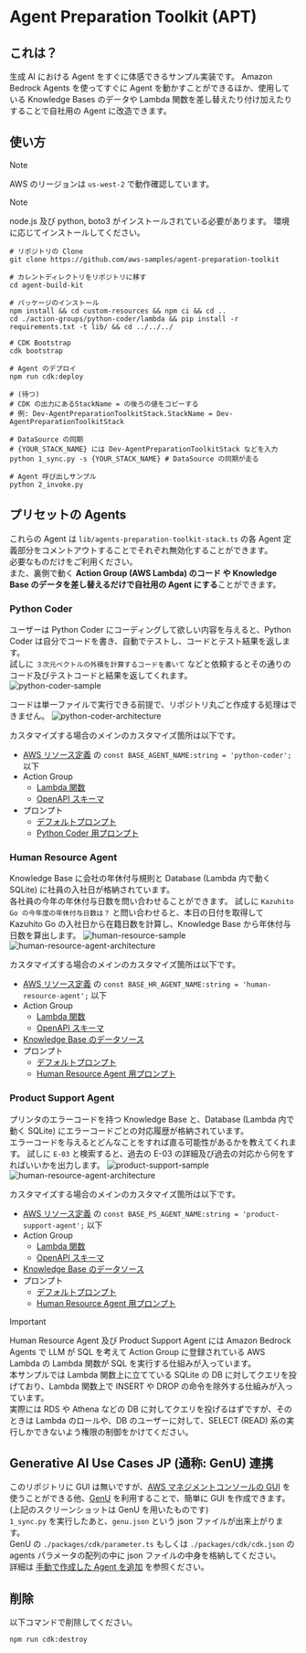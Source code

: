 # Agent Preparation Toolkit (APT)

## これは？
生成 AI における Agent をすぐに体感できるサンプル実装です。
Amazon Bedrock Agents を使ってすぐに Agent を動かすことができるほか、使用している Knowledge Bases のデータや Lambda 関数を差し替えたり付け加えたりすることで自社用の Agent に改造できます。

## 使い方

> [!NOTE]
> AWS のリージョンは `us-west-2` で動作確認しています。

> [!NOTE]
> node.js 及び python, boto3 がインストールされている必要があります。
> 環境に応じてインストールしてください。

```shell
# リポジトリの Clone
git clone https://github.com/aws-samples/agent-preparation-toolkit

# カレントディレクトリをリポジトリに移す
cd agent-build-kit

# パッケージのインストール
npm install && cd custom-resources && npm ci && cd ..
cd ./action-groups/python-coder/lambda && pip install -r requirements.txt -t lib/ && cd ../../../

# CDK Bootstrap
cdk bootstrap

# Agent のデプロイ
npm run cdk:deploy

# (待つ)
# CDK の出力にあるStackName = の後ろの値をコピーする
# 例: Dev-AgentPreparationToolkitStack.StackName = Dev-AgentPreparationToolkitStack

# DataSource の同期 
# {YOUR_STACK_NAME} には Dev-AgentPreparationToolkitStack などを入力
python 1_sync.py -s {YOUR_STACK_NAME} # DataSource の同期が走る

# Agent 呼び出しサンプル
python 2_invoke.py 
```

## プリセットの Agents

これらの Agent は `lib/agents-preparation-toolkit-stack.ts` の各 Agent 定義部分をコメントアウトすることでそれぞれ無効化することができます。  
必要なものだけをご利用ください。  
また、裏側で動く **Action Group (AWS Lambda) のコード や Knowledge Base のデータを差し替えるだけで自社用の Agent にする**ことができます。

### Python Coder
ユーザーは Python Coder にコーディングして欲しい内容を与えると、Python Coder は自分でコードを書き、自動でテストし、コードとテスト結果を返します。  
試しに `３次元ベクトルの外積を計算するコードを書いて` などと依頼するとその通りのコード及びテストコードと結果を返してくれます。  
![python-coder-sample](./image/python-coder-sample.png)  

コードは単一ファイルで実行できる前提で、リポジトリ丸ごと作成する処理はできません。
![python-coder-architecture](./image/python-coder.png)

カスタマイズする場合のメインのカスタマイズ箇所は以下です。
* [AWS リソース定義](./lib/agents-preparation-toolkit-stack.ts) の `const BASE_AGENT_NAME:string = 'python-coder';` 以下
* Action Group
  * [Lambda 関数](./action-groups/python-coder/lambda/index.py)
  * [OpenAPI スキーマ](./action-groups/python-coder/schema/api-schema.yaml)
* プロンプト
  * [デフォルトプロンプト](./lib/prompts/default-prompts.ts)
  * [Python Coder 用プロンプト](./lib/prompts/custom-prompts.ts)

### Human Resource Agent
Knowledge Base に会社の年休付与規則と Database (Lambda 内で動く SQLite) に社員の入社日が格納されています。  
各社員の今年の年休付与日数を問い合わせることができます。
試しに `Kazuhito Go の今年度の年休付与日数は？` と問い合わせると、本日の日付を取得して Kazuhito Go の入社日から在籍日数を計算し、Knowledge Base から年休付与日数を算出します。
![human-resource-sample](./image/human-resource-sample.png)
![human-resource-agent-architecture](./image/human-resource-agent.png)

カスタマイズする場合のメインのカスタマイズ箇所は以下です。
* [AWS リソース定義](./lib/agents-preparation-toolkit-stack.ts) の `const BASE_HR_AGENT_NAME:string = 'human-resource-agent';` 以下
* Action Group
  * [Lambda 関数](./action-groups/hr/lambda/index.py)
  * [OpenAPI スキーマ](./action-groups/hr/schema/api-schema.yaml)
* [Knowledge Base のデータソース](./data-source/hr/)
* プロンプト
  * [デフォルトプロンプト](./lib/prompts/default-prompts.ts)
  * [Human Resource Agent 用プロンプト](./lib/prompts/custom-prompts.ts)

### Product Support Agent
プリンタのエラーコードを持つ Knowledge Base と、Database (Lambda 内で動く SQLite) にエラーコードごとの対応履歴が格納されています。  
エラーコードを与えるとどんなことをすれば直る可能性があるかを教えてくれます。
試しに `E-03` と検索すると、過去の E-03 の詳細及び過去の対応から何をすればいいかを出力します。
![product-support-sample](./image/product-support-sample.png)
![human-resource-agent-architecture](./image/product-support-agent.png)

カスタマイズする場合のメインのカスタマイズ箇所は以下です。
* [AWS リソース定義](./lib/agents-preparation-toolkit-stack.ts) の `const BASE_PS_AGENT_NAME:string = 'product-support-agent';` 以下
* Action Group
  * [Lambda 関数](./action-groups/product-support/lambda/index.py)
  * [OpenAPI スキーマ](./action-groups/product-support/schema/api-schema.yaml)
* [Knowledge Base のデータソース](./data-source/product-support/)
* プロンプト
  * [デフォルトプロンプト](./lib/prompts/default-prompts.ts)
  * [Human Resource Agent 用プロンプト](./lib/prompts/custom-prompts.ts)


> [!IMPORTANT]
> Human Resource Agent 及び Product Support Agent には Amazon Bedrock Agents で LLM が SQL を考えて Action Group に登録されている AWS Lambda の Lambda 関数が SQL を実行する仕組みが入っています。  
> 本サンプルでは Lambda 関数上に立てている SQLite の DB に対してクエリを投げており、Lambda 関数上で INSERT や DROP の命令を除外する仕組みが入っています。  
> 実際には RDS や Athena などの DB に対してクエリを投げるはずですが、そのときは Lambda のロールや、DB のユーザーに対して、SELECT (READ) 系の実行しかできないよう権限の制御をかけてください。

## Generative AI Use Cases JP (通称: GenU) 連携
このリポジトリに GUI は無いですが、[AWS マネジメントコンソールの GUI](https://us-west-2.console.aws.amazon.com/bedrock/home?region=us-west-2#/agents) を使うことができる他、[GenU](https://github.com/aws-samples/generative-ai-use-cases-jp) を利用することで、簡単に GUI を作成できます。  
(上記のスクリーンショットは GenU を用いたものです)  
`1_sync.py` を実行したあと、`genu.json` という json ファイルが出来上がります。  
GenU の `./packages/cdk/parameter.ts` もしくは `./packages/cdk/cdk.json` の agents パラメータの配列の中に json ファイルの中身を格納してください。  
詳細は [手動で作成した Agent を追加](https://github.com/aws-samples/generative-ai-use-cases-jp/blob/main/docs/DEPLOY_OPTION.md#%E6%89%8B%E5%8B%95%E3%81%A7%E4%BD%9C%E6%88%90%E3%81%97%E3%81%9F-agent-%E3%82%92%E8%BF%BD%E5%8A%A0) を参照ください。

## 削除
以下コマンドで削除してください。  

```shell
npm run cdk:destroy
```